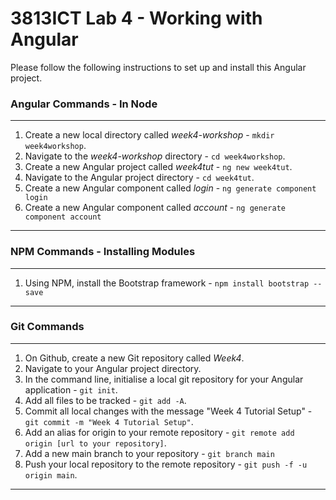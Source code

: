 # 3813ICT Lab 4 - Working with Angular
Please follow the following instructions to set up and install this Angular project.

### Angular Commands - In Node

____
1. Create a new local directory called *week4-workshop* -  `mkdir week4workshop`.
2. Navigate to the *week4-workshop* directory - `cd week4workshop`.
3. Create a new Angular project called *week4tut* - `ng new week4tut`.
4. Navigate to the Angular project directory - `cd week4tut`.
5. Create a new Angular component called *login* - `ng generate component login`
6. Create a new Angular component called *account* - `ng generate component account`
____

### NPM Commands - Installing Modules
____
1. Using NPM, install the Bootstrap framework - `npm install bootstrap --save`
____
### Git Commands
____
1. On Github, create a new Git repository called *Week4*.
2. Navigate to your Angular project directory. 
3. In the command line, initialise a local git repository for your Angular application - `git init`.
4. Add all files to be tracked - `git add -A`.
5. Commit all local changes with the message "Week 4 Tutorial Setup" - `git commit -m "Week 4 Tutorial Setup"`.
6. Add an alias for origin to your remote repository - `git remote add origin [url to your repository]`.
7. Add a new main branch to your repository - `git branch main`
8. Push your local repository to the remote repository - `git push -f -u origin main`.
____